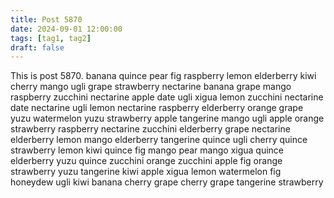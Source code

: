 ```yaml
---
title: Post 5870
date: 2024-09-01 12:00:00
tags: [tag1, tag2]
draft: false
---
```

This is post 5870.
banana
quince
pear
fig
raspberry
lemon
elderberry
kiwi
cherry
mango
ugli
grape
strawberry
nectarine
banana
grape
mango
raspberry
zucchini
nectarine
apple
date
ugli
xigua
lemon
zucchini
nectarine
date
nectarine
ugli
lemon
nectarine
raspberry
elderberry
orange
grape
yuzu
watermelon
yuzu
strawberry
apple
tangerine
mango
ugli
apple
orange
strawberry
raspberry
nectarine
zucchini
elderberry
grape
nectarine
elderberry
lemon
mango
elderberry
tangerine
quince
ugli
cherry
quince
strawberry
lemon
kiwi
quince
fig
mango
pear
mango
xigua
quince
elderberry
yuzu
quince
zucchini
orange
zucchini
apple
fig
orange
strawberry
yuzu
tangerine
kiwi
apple
xigua
lemon
watermelon
fig
honeydew
ugli
kiwi
banana
cherry
grape
cherry
grape
tangerine
strawberry
